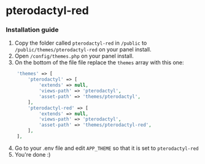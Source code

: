 # pterodactyl-red

### Installation guide

1. Copy the folder called `pterodactyl-red` in `/public` to `/public/themes/pterodactyl-red` on your panel install.
2. Open `/config/themes.php` on your panel install.
3. On the bottom of the file file replace the `themes` array with this one: 
```php
    'themes' => [
        'pterodactyl' => [
            'extends' => null,
            'views-path' => 'pterodactyl',
            'asset-path' => 'themes/pterodactyl',
        ],
        'pterodactyl-red' => [
            'extends' => null,
            'views-path' => 'pterodactyl',
            'asset-path' => 'themes/pterodactyl-red',
        ],
    ],
```
4. Go to your .env file and edit `APP_THEME` so that it is set to `pterodactyl-red`
5. You're done :)